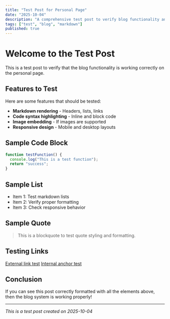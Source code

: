 ```yaml
---
title: "Test Post for Personal Page"
date: "2025-10-04"
description: "A comprehensive test post to verify blog functionality and styling"
tags: ["test", "blog", "markdown"]
published: true
---
```


# Welcome to the Test Post

This is a test post to verify that the blog functionality is working correctly on the personal page.

## Features to Test

Here are some features that should be tested:

- **Markdown rendering** - Headers, lists, links
- **Code syntax highlighting** - Inline and block code
- **Image embedding** - If images are supported
- **Responsive design** - Mobile and desktop layouts

## Sample Code Block

```javascript
function testFunction() {
  console.log("This is a test function");
  return "success";
}
```

## Sample List

- Item 1: Test markdown lists
- Item 2: Verify proper formatting
- Item 3: Check responsive behavior

## Sample Quote

> This is a blockquote to test quote styling and formatting.

## Testing Links

[External link test](https://example.com)
[Internal anchor test](#features-to-test)

## Conclusion

If you can see this post correctly formatted with all the elements above, then the blog system is working properly!

---

*This is a test post created on 2025-10-04*
